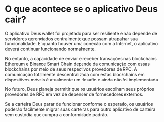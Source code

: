 # O que acontece se o aplicativo Deus cair?

O aplicativo Deus wallet foi projetado para ser resiliente e não depende de servidores gerenciados centralmente que possam atrapalhar sua funcionalidade. Enquanto houver uma conexão com a Internet, o aplicativo deverá continuar funcionando normalmente.

No entanto, a capacidade de enviar e receber transações nas blockchains Ethereum e Binance Smart Chain depende da comunicação com essas blockchains por meio de seus respectivos provedores de RPC. A comunicação totalmente descentralizada com estas blockchains em dispositivos móveis é atualmente um desafio e ainda não foi implementada.

No futuro, Deus planeja permitir que os usuários escolham seus próprios provedores de RPC em vez de depender de fornecedores externos.

Se a carteira Deus parar de funcionar conforme o esperado, os usuários poderão facilmente migrar suas carteiras para outro aplicativo de carteira sem custódia que cumpra a conformidade padrão.
